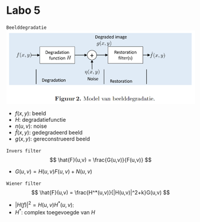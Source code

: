 # Labo 5

`Beelddegradatie`
![](img/Beelddegradatie.png)
- $f(x,y)$: beeld
- $H$: degradatiefunctie
- $n(u,v)$: noise
- $\hat{f}(x,y)$: gedegradeerd beeld
- $g(x,y)$: gereconstrueerd beeld

`Invers filter`
$$ \hat{F}(u,v) = \frac{G(u,v)}{F(u,v)} $$
- $G(u,v) = H(u,v)F(u,v)+N(u,v)$

`Wiener filter`
$$ \hat{F}(u,v) = \frac{H^*(u,v)}{|H(u,v)|^2+k}G(u,v) $$
- $|H(f)|^2=H(u,v)H^*(u,v)$: 
- $H^*$: complex toegevoegde van $H$